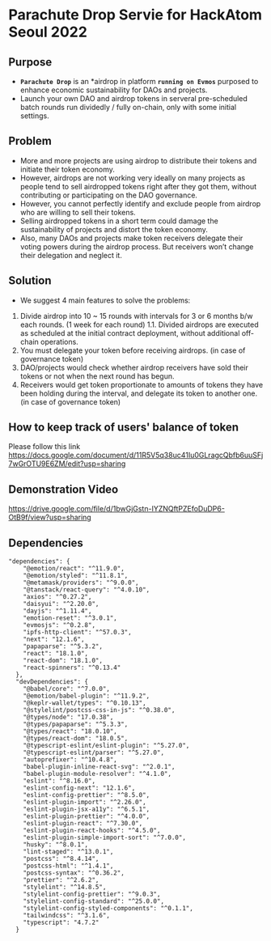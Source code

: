 # Parachute Drop Servie for HackAtom Seoul 2022
## Purpose
* **`Parachute Drop`** is an *airdrop in platform **`running on Evmos`** purposed to enhance economic sustainability for DAOs and projects.
* Launch your own DAO and airdrop tokens in serveral pre-scheduled batch rounds run dividedly / fully on-chain, only with some initial settings.

## Problem
* More and more projects are using airdrop to distribute their tokens and initiate their token economy.
* However, airdrops are not working very ideally on many projects as people tend to sell airdropped tokens right after they got them, without contributing or participating on the DAO governance.
* However, you cannot perfectly identify and exclude people from airdrop who are willing to sell their tokens. 
* Selling airdropped tokens in a short term could damage the sustainability of projects and distort the token economy. 
* Also, many DAOs and projects make token receivers delegate their voting powers during the airdrop process. But receivers won’t change their delegation and neglect it.

## Solution
* We suggest 4 main features to solve the problems:
1. Divide airdrop into 10 ~ 15 rounds with intervals for 3 or 6 months b/w each rounds. (1 week for each round)
  1.1. Divided airdrops are executed as scheduled at the initial contract deployment, without additional off-chain operations.
2. You must delegate your token before receiving airdrops. (in case of governance token)
3. DAO/projects would check whether airdrop receivers have sold their tokens or not when the next round has begun. 
4. Receivers would get token proportionate to amounts of tokens they have been holding during the interval, and delegate its token to another one. (in case of governance token)

## How to keep track of users' balance of token 
Please follow this link
https://docs.google.com/document/d/11R5V5q38uc41Iu0GLragcQbfb6uuSFj7wGrOTU9E6ZM/edit?usp=sharing

## Demonstration Video
https://drive.google.com/file/d/1bwGjGstn-IYZNQftPZEfoDuDP6-OtB9f/view?usp=sharing

## Dependencies 
```
"dependencies": {
    "@emotion/react": "^11.9.0",
    "@emotion/styled": "^11.8.1",
    "@metamask/providers": "^9.0.0",
    "@tanstack/react-query": "^4.0.10",
    "axios": "^0.27.2",
    "daisyui": "^2.20.0",
    "dayjs": "^1.11.4",
    "emotion-reset": "^3.0.1",
    "evmosjs": "^0.2.8",
    "ipfs-http-client": "^57.0.3",
    "next": "12.1.6",
    "papaparse": "^5.3.2",
    "react": "18.1.0",
    "react-dom": "18.1.0",
    "react-spinners": "^0.13.4"
  },
  "devDependencies": {
    "@babel/core": "^7.0.0",
    "@emotion/babel-plugin": "^11.9.2",
    "@keplr-wallet/types": "^0.10.13",
    "@stylelint/postcss-css-in-js": "^0.38.0",
    "@types/node": "17.0.38",
    "@types/papaparse": "^5.3.3",
    "@types/react": "18.0.10",
    "@types/react-dom": "18.0.5",
    "@typescript-eslint/eslint-plugin": "^5.27.0",
    "@typescript-eslint/parser": "^5.27.0",
    "autoprefixer": "^10.4.8",
    "babel-plugin-inline-react-svg": "^2.0.1",
    "babel-plugin-module-resolver": "^4.1.0",
    "eslint": "^8.16.0",
    "eslint-config-next": "12.1.6",
    "eslint-config-prettier": "^8.5.0",
    "eslint-plugin-import": "^2.26.0",
    "eslint-plugin-jsx-a11y": "^6.5.1",
    "eslint-plugin-prettier": "^4.0.0",
    "eslint-plugin-react": "^7.30.0",
    "eslint-plugin-react-hooks": "^4.5.0",
    "eslint-plugin-simple-import-sort": "^7.0.0",
    "husky": "^8.0.1",
    "lint-staged": "^13.0.1",
    "postcss": "^8.4.14",
    "postcss-html": "^1.4.1",
    "postcss-syntax": "^0.36.2",
    "prettier": "^2.6.2",
    "stylelint": "^14.8.5",
    "stylelint-config-prettier": "^9.0.3",
    "stylelint-config-standard": "^25.0.0",
    "stylelint-config-styled-components": "^0.1.1",
    "tailwindcss": "^3.1.6",
    "typescript": "4.7.2"
  }
```
